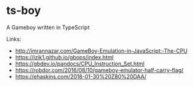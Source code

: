 # ts-boy

A Gameboy written in TypeScript

Links:

- http://imrannazar.com/GameBoy-Emulation-in-JavaScript:-The-CPU
- https://izik1.github.io/gbops/index.html
- https://gbdev.io/pandocs/CPU_Instruction_Set.html
- https://robdor.com/2016/08/10/gameboy-emulator-half-carry-flag/
- https://ehaskins.com/2018-01-30%20Z80%20DAA/
